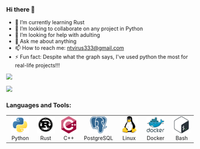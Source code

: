### Hi there 👋


- 🌱 I’m currently learning Rust
- 👯 I’m looking to collaborate on any project in Python
- 🤔 I’m looking for help with adulting
- 💬 Ask me about anything
- 📫 How to reach me: ntvirus333@gmail.com
- ⚡ Fun fact: Despite what the graph says, I've used python the most for real-life projects!!!


![](https://github-readme-stats.vercel.app/api?username=annmayn&theme=tokyonight&show_icons=true)
  
![](https://github-readme-stats.vercel.app/api/top-langs/?username=annmayn&theme=tokyonight&show_icons=true)

### Languages and Tools:

<table>
  <tr>
    <td align="center" width="96">
      <a href="#">
        <img src="https://raw.githubusercontent.com/devicons/devicon/master/icons/python/python-original.svg" width="48" height="48" alt="Python" />
      </a>
      <br>Python
    </td>
    <td align="center" width="96">
      <a href="#">
        <img src="https://github.com/devicons/devicon/blob/master/icons/rust/rust-plain.svg" width="48" height="48" alt="Rust" />
      </a>
      <br>Rust
    </td>
    <td align="center" width="96">
      <a href="#">
        <img src="https://raw.githubusercontent.com/devicons/devicon/master/icons/cplusplus/cplusplus-original.svg" width="48" height="48" alt="C++" />
      </a>
      <br>C++
    </td>
    <td align="center" width="96">
      <a href="#">
        <img src="https://github.com/devicons/devicon/blob/master/icons/postgresql/postgresql-plain.svg" width="48" height="48" alt="PostgreSQL"/>
      </a>
      <br>PostgreSQL
    </td>
    <td align="center" width="96">
      <a href="#">
        <img src="https://raw.githubusercontent.com/devicons/devicon/master/icons/linux/linux-original.svg" width="48" height="48" alt="Linux" />
      </a>
      <br>Linux
    </td>
    <td align="center" width="96">
      <a href="#">
        <img src="https://raw.githubusercontent.com/devicons/devicon/master/icons/docker/docker-original-wordmark.svg" width="48" height="48" alt="Docker" />
      </a>
      <br>Docker
    </td>
    <td align="center" width="96">
      <a href="#">
        <img src="https://github.com/devicons/devicon/blob/master/icons/bash/bash-original.svg" width="48" height="48" alt="Bash" />
      </a>
      <br>Bash
    </td>
  </tr>
</table>
